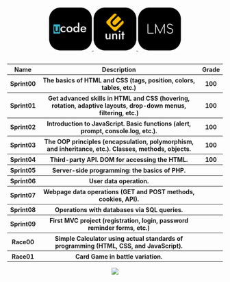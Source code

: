 <head>
    <p align="center">
        <a href="https://ucode.world/en/" target="_blank">
            <img src="https://github.com/NogaKazaha/NogaKazaha/blob/master/img/Header/ucode.png" height="100px">
        </a>
        <a href="https://unitfactory.net/" target="_blank">
            <img src="https://github.com/NogaKazaha/NogaKazaha/blob/master/img/Header/unit.png" height="100px">
        </a>
        <a href="https://lms.ucode.world/users/plitovka/" target="_blank">
            <img src="https://github.com/NogaKazaha/NogaKazaha/blob/master/img/Header/lms.png" height="100px">
        </a>
    </p>
</head>

<body>
    <table width="100%" border="0" cellpadding="3" align="left">  
        <tr>
            <th>Name</th>
            <th>Description</th>
            <th>Grade</th>
        </tr>
        <tr>
            <th>Sprint00</th>
            <th>The basics of HTML and CSS (tags, position, colors, tables, etc.)</th>
            <th>100</th>
        </tr>
        <tr>
            <th>Sprint01</th>
            <th>Get advanced skills in HTML and CSS (hovering, rotation, adaptive layouts, drop-down menus, filtering, etc.)</th>
            <th>100</th>
        </tr>
        <tr>
            <th>Sprint02</th>
            <th>Introduction to JavaScript. Basic functions (alert, prompt, console.log, etc.).</th>
            <th>100</th>
        </tr>
        <tr>
            <th>Sprint03</th>
            <th>The OOP principles (encapsulation, polymorphism, and inheritance, etc.). Classes, methods, objects.</th>
            <th>100</th>
        </tr>
        <tr>
            <th>Sprint04</th>
            <th>Third-party API. DOM for accessing the HTML.</th>
            <th>100</th>
        </tr>
        <tr>
            <th>Sprint05</th>
            <th>Server-side programming: the basics of PHP.</th>
            <th></th>
        </tr>
        <tr>
            <th>Sprint06</th>
            <th>User data operation.</th>
            <th></th>
        </tr>
        <tr>
            <th>Sprint07</th>
            <th>Webpage data operations (GET and POST methods, cookies, API).</th>
            <th></th>
        </tr>
        <tr>
            <th>Sprint08</th>
            <th>Operations with databases via SQL queries.</th>
            <th></th>
        </tr>
        <tr>
            <th>Sprint09</th>
            <th>First MVC project (registration, login, password reminder forms, etc.)</th>
            <th></th>
        </tr>
        <tr>
            <th>Race00</th>
            <th>Simple Calculator using actual standards of programming (HTML, CSS, and JavaScript).</th>
            <th></th>
        </tr>
        <tr>
            <th>Race01</th>
            <th>Card Game in battle variation.</th>
            <th></th>
        </tr>
        <tr>
    </table>
</body>

<footer>
<p align="center"><img src="https://emojis.slackmojis.com/emojis/images/1531849430/4246/blob-sunglasses.gif?1531849430" width="30"></p>
</footer>
